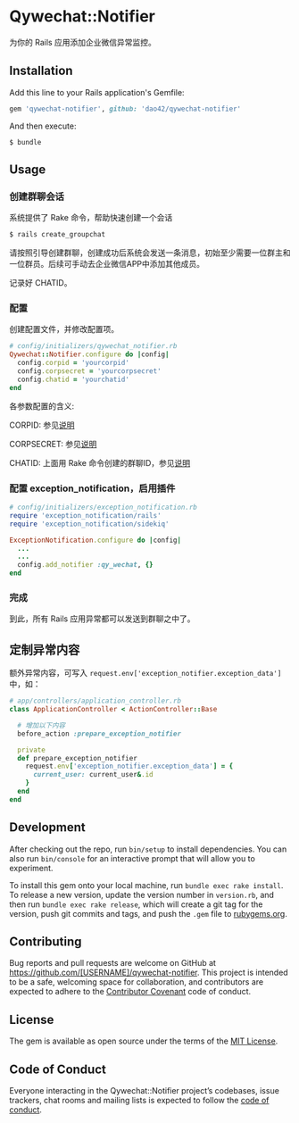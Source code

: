 # Qywechat::Notifier

为你的 Rails 应用添加企业微信异常监控。

## Installation

Add this line to your Rails application's Gemfile:

```ruby
gem 'qywechat-notifier', github: 'dao42/qywechat-notifier'
```

And then execute:

    $ bundle

## Usage

### 创建群聊会话

系统提供了 Rake 命令，帮助快速创建一个会话

```bash
$ rails create_groupchat
```

请按照引导创建群聊，创建成功后系统会发送一条消息，初始至少需要一位群主和一位群员。后续可手动去企业微信APP中添加其他成员。

记录好 CHATID。

### 配置

创建配置文件，并修改配置项。

```ruby
# config/initializers/qywechat_notifier.rb
Qywechat::Notifier.configure do |config|
  config.corpid = 'yourcorpid'
  config.corpsecret = 'yourcorpsecret'
  config.chatid = 'yourchatid'
end
```

各参数配置的含义:

CORPID: 参见[说明](https://work.weixin.qq.com/api/doc#90000/90135/90665)

CORPSECRET: 参见[说明](https://work.weixin.qq.com/api/doc#90000/90135/90665)

CHATID: 上面用 Rake 命令创建的群聊ID，参见[说明](https://work.weixin.qq.com/api/doc#90000/90135/90245)

### 配置 exception_notification，启用插件

```ruby
# config/initializers/exception_notification.rb
require 'exception_notification/rails'
require 'exception_notification/sidekiq'

ExceptionNotification.configure do |config|
  ...
  ...
  config.add_notifier :qy_wechat, {}
end
```

### 完成

到此，所有 Rails 应用异常都可以发送到群聊之中了。

## 定制异常内容

额外异常内容，可写入 `request.env['exception_notifier.exception_data']` 中，如：

```ruby
# app/controllers/application_controller.rb
class ApplicationController < ActionController::Base

  # 增加以下内容
  before_action :prepare_exception_notifier

  private
  def prepare_exception_notifier
    request.env['exception_notifier.exception_data'] = {
      current_user: current_user&.id
    }
  end
end
```

## Development

After checking out the repo, run `bin/setup` to install dependencies. You can also run `bin/console` for an interactive prompt that will allow you to experiment.

To install this gem onto your local machine, run `bundle exec rake install`. To release a new version, update the version number in `version.rb`, and then run `bundle exec rake release`, which will create a git tag for the version, push git commits and tags, and push the `.gem` file to [rubygems.org](https://rubygems.org).

## Contributing

Bug reports and pull requests are welcome on GitHub at https://github.com/[USERNAME]/qywechat-notifier. This project is intended to be a safe, welcoming space for collaboration, and contributors are expected to adhere to the [Contributor Covenant](http://contributor-covenant.org) code of conduct.

## License

The gem is available as open source under the terms of the [MIT License](https://opensource.org/licenses/MIT).

## Code of Conduct

Everyone interacting in the Qywechat::Notifier project’s codebases, issue trackers, chat rooms and mailing lists is expected to follow the [code of conduct](https://github.com/[USERNAME]/qywechat-notifier/blob/master/CODE_OF_CONDUCT.md).
